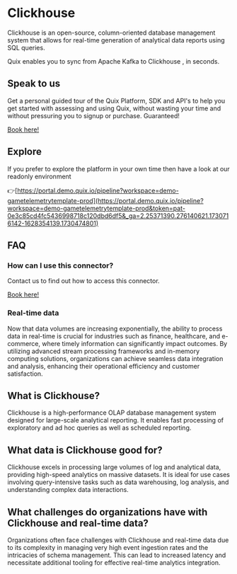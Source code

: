 <!--[tech-name]-->
# Clickhouse

<!--[blurb-about-tech]-->
Clickhouse is an open-source, column-oriented database management system that allows for real-time generation of analytical data reports using SQL queries.

Quix enables you to sync from Apache Kafka <span id="to_or_from">to</span> <span id="techname">Clickhouse</span> , in seconds.

## Speak to us

Get a personal guided tour of the Quix Platform, SDK and API's to help you get started with assessing and using Quix, without wasting your time and without pressuring you to signup or purchase. Guaranteed!

[Book here!](https://share.hsforms.com/1iW0TmZzKQMChk0lxd_tGiw4yjw2?__hstc=175542013.19c333c2ae8002be5fbc6a17a447e442.1730474801833.1730474801833.1730716142494.2&__hssc=175542013.2.1730716142494&__hsfp=3927774151)

## Explore

If you prefer to explore the platform in your own time then have a look at our readonly environment

👉[https://portal.demo.quix.io/pipeline?workspace=demo-gametelemetrytemplate-prod](https://portal.demo.quix.io/pipeline?workspace=demo-gametelemetrytemplate-prod&token=pat-0e3c85cd4fc5436998718c120dbd6df5&_ga=2.25371390.276140621.1730716142-1628354139.1730474801)

## FAQ 

### How can I use this connector?

Contact us to find out how to access this connector.

[Book here!](https://share.hsforms.com/1iW0TmZzKQMChk0lxd_tGiw4yjw2?__hstc=175542013.19c333c2ae8002be5fbc6a17a447e442.1730474801833.1730474801833.1730716142494.2&__hssc=175542013.2.1730716142494&__hsfp=3927774151)

### Real-time data

Now that data volumes are increasing exponentially, the ability to process data in real-time is crucial for industries such as finance, healthcare, and e-commerce, where timely information can significantly impact outcomes. By utilizing advanced stream processing frameworks and in-memory computing solutions, organizations can achieve seamless data integration and analysis, enhancing their operational efficiency and customer satisfaction.

## What is <span id="techname">Clickhouse</span>?

<!--[tech-seo-text]-->
Clickhouse is a high-performance OLAP database management system designed for large-scale analytical reporting. It enables fast processing of exploratory and ad hoc queries as well as scheduled reporting.

## What data is <span id="techname">Clickhouse</span> good for?

<!--[tech-data-seo-text]-->
Clickhouse excels in processing large volumes of log and analytical data, providing high-speed analytics on massive datasets. It is ideal for use cases involving query-intensive tasks such as data warehousing, log analysis, and understanding complex data interactions.

## What challenges do organizations have with <span id="techname">Clickhouse</span> and real-time data?

<!--[tech-challenges-seo-text]-->
Organizations often face challenges with Clickhouse and real-time data due to its complexity in managing very high event ingestion rates and the intricacies of schema management. This can lead to increased latency and necessitate additional tooling for effective real-time analytics integration.